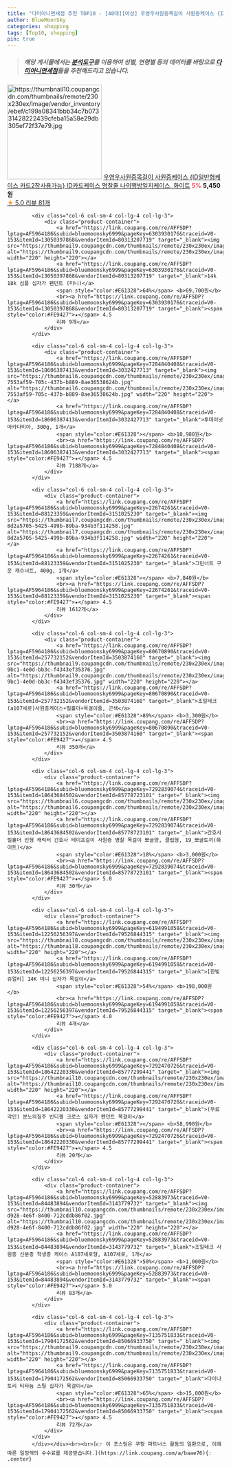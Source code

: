 ```yaml
---
title: "다미아니면세점 추천 TOP10 - [40대][여성] 우영우사원증목걸이 사원증케이스 {ID일반형케이스 카드2장사용가능} ID카드케이스 명찰줄 나의행방일지케이스, 화이트"
author: BlueMoonSky
categories: shopping
tags: [Top10, shopping]
pin: true
---
```


> ##### 해당 게시물에서는 [**분석도구**](https://itemscout.io/)를 이용하여 **성별**, **연령별** 등의 데이터를 바탕으로 [**다미아니면세점**](https://link.coupang.com/a/baae76)들을 추천해드리고 있습니다.
<div class="container"><div class="row">
            <div class="col-6 col-sm-4 col-lg-4 col-lg-3">
                <div class="product-container">
                    <a href="https://link.coupang.com/re/AFFSDP?lptag=AF5964186&subid=bluemoonsky6999&pageKey=6271247763&traceid=V0-153&itemId=12826328357&vendorItemId=77261037967" target="_blank"><img src="https://thumbnail10.coupangcdn.com/thumbnails/remote/230x230ex/image/vendor_inventory/ebef/c199a08341bbb34c7b07331428222439cfeba15a58e29db305ef72f37e79.jpg" alt="https://thumbnail10.coupangcdn.com/thumbnails/remote/230x230ex/image/vendor_inventory/ebef/c199a08341bbb34c7b07331428222439cfeba15a58e29db305ef72f37e79.jpg" width="220" height="220"></a>
                    <a href="https://link.coupang.com/re/AFFSDP?lptag=AF5964186&subid=bluemoonsky6999&pageKey=6271247763&traceid=V0-153&itemId=12826328357&vendorItemId=77261037967" target="_blank">우영우사원증목걸이 사원증케이스 {ID일반형케이스 카드2장사용가능} ID카드케이스 명찰줄 나의행방일지케이스, 화이트</a>
                    <span style="color:#E61328">5%</span> <b>5,450원</b>
                    <br><a href="https://link.coupang.com/re/AFFSDP?lptag=AF5964186&subid=bluemoonsky6999&pageKey=6271247763&traceid=V0-153&itemId=12826328357&vendorItemId=77261037967" target="_blank"><span style="color:#FE9427">★</span> 5.0
                    리뷰 81개</a>
                </div>
            </div>
            
            <div class="col-6 col-sm-4 col-lg-4 col-lg-3">
                <div class="product-container">
                    <a href="https://link.coupang.com/re/AFFSDP?lptag=AF5964186&subid=bluemoonsky6999&pageKey=6303930176&traceid=V0-153&itemId=13050397868&vendorItemId=80313207719" target="_blank"><img src="https://thumbnail9.coupangcdn.com/thumbnails/remote/230x230ex/image/vendor_inventory/bc64/61ded899c6c13f956f395f57480586ba46f6835523d3fa8e06d89b1a9a65.jpg" alt="https://thumbnail9.coupangcdn.com/thumbnails/remote/230x230ex/image/vendor_inventory/bc64/61ded899c6c13f956f395f57480586ba46f6835523d3fa8e06d89b1a9a65.jpg" width="220" height="220"></a>
                    <a href="https://link.coupang.com/re/AFFSDP?lptag=AF5964186&subid=bluemoonsky6999&pageKey=6303930176&traceid=V0-153&itemId=13050397868&vendorItemId=80313207719" target="_blank">14k 18k 심플 십자가 펜던트 (미니)</a>
                    <span style="color:#E61328">64%</span> <b>69,700원</b>
                    <br><a href="https://link.coupang.com/re/AFFSDP?lptag=AF5964186&subid=bluemoonsky6999&pageKey=6303930176&traceid=V0-153&itemId=13050397868&vendorItemId=80313207719" target="_blank"><span style="color:#FE9427">★</span> 4.5
                    리뷰 9개</a>
                </div>
            </div>
            
            <div class="col-6 col-sm-4 col-lg-4 col-lg-3">
                <div class="product-container">
                    <a href="https://link.coupang.com/re/AFFSDP?lptag=AF5964186&subid=bluemoonsky6999&pageKey=7284840408&traceid=V0-153&itemId=18606387413&vendorItemId=3032427713" target="_blank"><img src="https://thumbnail6.coupangcdn.com/thumbnails/remote/230x230ex/image/retail/images/6240087004459342-7553af59-705c-437b-b889-8ae36538624b.jpg" alt="https://thumbnail6.coupangcdn.com/thumbnails/remote/230x230ex/image/retail/images/6240087004459342-7553af59-705c-437b-b889-8ae36538624b.jpg" width="220" height="220"></a>
                    <a href="https://link.coupang.com/re/AFFSDP?lptag=AF5964186&subid=bluemoonsky6999&pageKey=7284840408&traceid=V0-153&itemId=18606387413&vendorItemId=3032427713" target="_blank">투데이넛 마카다미아, 300g, 1개</a>
                    <span style="color:#E61328"></span> <b>10,980원</b>
                    <br><a href="https://link.coupang.com/re/AFFSDP?lptag=AF5964186&subid=bluemoonsky6999&pageKey=7284840408&traceid=V0-153&itemId=18606387413&vendorItemId=3032427713" target="_blank"><span style="color:#FE9427">★</span> 4.5
                    리뷰 7188개</a>
                </div>
            </div>
            
            <div class="col-6 col-sm-4 col-lg-4 col-lg-3">
                <div class="product-container">
                    <a href="https://link.coupang.com/re/AFFSDP?lptag=AF5964186&subid=bluemoonsky6999&pageKey=22674261&traceid=V0-153&itemId=88123359&vendorItemId=3151025230" target="_blank"><img src="https://thumbnail7.coupangcdn.com/thumbnails/remote/230x230ex/image/retail/images/3306031609353470-8d2a5705-5425-499b-89ba-934b3f114258.jpg" alt="https://thumbnail7.coupangcdn.com/thumbnails/remote/230x230ex/image/retail/images/3306031609353470-8d2a5705-5425-499b-89ba-934b3f114258.jpg" width="220" height="220"></a>
                    <a href="https://link.coupang.com/re/AFFSDP?lptag=AF5964186&subid=bluemoonsky6999&pageKey=22674261&traceid=V0-153&itemId=88123359&vendorItemId=3151025230" target="_blank">그린너트 구운 캐슈너트, 400g, 1개</a>
                    <span style="color:#E61328"></span> <b>7,840원</b>
                    <br><a href="https://link.coupang.com/re/AFFSDP?lptag=AF5964186&subid=bluemoonsky6999&pageKey=22674261&traceid=V0-153&itemId=88123359&vendorItemId=3151025230" target="_blank"><span style="color:#FE9427">★</span> 4.5
                    리뷰 1612개</a>
                </div>
            </div>
            
            <div class="col-6 col-sm-4 col-lg-4 col-lg-3">
                <div class="product-container">
                    <a href="https://link.coupang.com/re/AFFSDP?lptag=AF5964186&subid=bluemoonsky6999&pageKey=80670890&traceid=V0-153&itemId=257732152&vendorItemId=3503874160" target="_blank"><img src="https://thumbnail9.coupangcdn.com/thumbnails/remote/230x230ex/image/vendor_inventory/images/2018/01/23/10/3/0c858d79-9bc1-4e0d-bb3c-f4343ef35376.jpg" alt="https://thumbnail9.coupangcdn.com/thumbnails/remote/230x230ex/image/vendor_inventory/images/2018/01/23/10/3/0c858d79-9bc1-4e0d-bb3c-f4343ef35376.jpg" width="220" height="220"></a>
                    <a href="https://link.coupang.com/re/AFFSDP?lptag=AF5964186&subid=bluemoonsky6999&pageKey=80670890&traceid=V0-153&itemId=257732152&vendorItemId=3503874160" target="_blank">조일테크 (a107세로)사원증케이스+릴홀더+목걸이줄, 곤색</a>
                    <span style="color:#E61328">89%</span> <b>3,300원</b>
                    <br><a href="https://link.coupang.com/re/AFFSDP?lptag=AF5964186&subid=bluemoonsky6999&pageKey=80670890&traceid=V0-153&itemId=257732152&vendorItemId=3503874160" target="_blank"><span style="color:#FE9427">★</span> 4.5
                    리뷰 350개</a>
                </div>
            </div>
            
            <div class="col-6 col-sm-4 col-lg-4 col-lg-3">
                <div class="product-container">
                    <a href="https://link.coupang.com/re/AFFSDP?lptag=AF5964186&subid=bluemoonsky6999&pageKey=7292839074&traceid=V0-153&itemId=18643684502&vendorItemId=85778723101" target="_blank"><img src="https://thumbnail6.coupangcdn.com/thumbnails/remote/230x230ex/image/vendor_inventory/5c91/daa4b3d3a0a3c493bb50fdf7e39160192a1cb7202bc721a8f65a549ec4e8.jpg" alt="https://thumbnail6.coupangcdn.com/thumbnails/remote/230x230ex/image/vendor_inventory/5c91/daa4b3d3a0a3c493bb50fdf7e39160192a1cb7202bc721a8f65a549ec4e8.jpg" width="220" height="220"></a>
                    <a href="https://link.coupang.com/re/AFFSDP?lptag=AF5964186&subid=bluemoonsky6999&pageKey=7292839074&traceid=V0-153&itemId=18643684502&vendorItemId=85778723101" target="_blank">간호사릴홀더 인형 캐릭터 간호사 테이프걸이 사원증 명찰 목걸이 뽀글양, 클립형, 19_뽀글토끼(화이트)</a>
                    <span style="color:#E61328">18%</span> <b>3,000원</b>
                    <br><a href="https://link.coupang.com/re/AFFSDP?lptag=AF5964186&subid=bluemoonsky6999&pageKey=7292839074&traceid=V0-153&itemId=18643684502&vendorItemId=85778723101" target="_blank"><span style="color:#FE9427">★</span> 5.0
                    리뷰 30개</a>
                </div>
            </div>
            
            <div class="col-6 col-sm-4 col-lg-4 col-lg-3">
                <div class="product-container">
                    <a href="https://link.coupang.com/re/AFFSDP?lptag=AF5964186&subid=bluemoonsky6999&pageKey=6194991058&traceid=V0-153&itemId=12256256397&vendorItemId=79526844315" target="_blank"><img src="https://thumbnail8.coupangcdn.com/thumbnails/remote/230x230ex/image/vendor_inventory/eaf0/0f5b937f9b4cfe50266f26ef55602af9d7dea079e9784df2a020c78567cb.jpeg" alt="https://thumbnail8.coupangcdn.com/thumbnails/remote/230x230ex/image/vendor_inventory/eaf0/0f5b937f9b4cfe50266f26ef55602af9d7dea079e9784df2a020c78567cb.jpeg" width="220" height="220"></a>
                    <a href="https://link.coupang.com/re/AFFSDP?lptag=AF5964186&subid=bluemoonsky6999&pageKey=6194991058&traceid=V0-153&itemId=12256256397&vendorItemId=79526844315" target="_blank">﻿[한빛쥬얼리]﻿ 14K 미니 십자가 목걸이</a>
                    <span style="color:#E61328">54%</span> <b>198,000원</b>
                    <br><a href="https://link.coupang.com/re/AFFSDP?lptag=AF5964186&subid=bluemoonsky6999&pageKey=6194991058&traceid=V0-153&itemId=12256256397&vendorItemId=79526844315" target="_blank"><span style="color:#FE9427">★</span> 4.0
                    리뷰 4개</a>
                </div>
            </div>
            
            <div class="col-6 col-sm-4 col-lg-4 col-lg-3">
                <div class="product-container">
                    <a href="https://link.coupang.com/re/AFFSDP?lptag=AF5964186&subid=bluemoonsky6999&pageKey=7292470726&traceid=V0-153&itemId=18642220330&vendorItemId=85777299441" target="_blank"><img src="https://thumbnail10.coupangcdn.com/thumbnails/remote/230x230ex/image/vendor_inventory/32da/f4a663212f84378908e2f76feb0151917403b224bc9c17f819671fe615c4.jpg" alt="https://thumbnail10.coupangcdn.com/thumbnails/remote/230x230ex/image/vendor_inventory/32da/f4a663212f84378908e2f76feb0151917403b224bc9c17f819671fe615c4.jpg" width="220" height="220"></a>
                    <a href="https://link.coupang.com/re/AFFSDP?lptag=AF5964186&subid=bluemoonsky6999&pageKey=7292470726&traceid=V0-153&itemId=18642220330&vendorItemId=85777299441" target="_blank">(무료각인) 분노의질주 빈디젤 크로스 십자가 펜던트 목걸이</a>
                    <span style="color:#E61328"></span> <b>58,990원</b>
                    <br><a href="https://link.coupang.com/re/AFFSDP?lptag=AF5964186&subid=bluemoonsky6999&pageKey=7292470726&traceid=V0-153&itemId=18642220330&vendorItemId=85777299441" target="_blank"><span style="color:#FE9427">★</span> 4.5
                    리뷰 20개</a>
                </div>
            </div>
            
            <div class="col-6 col-sm-4 col-lg-4 col-lg-3">
                <div class="product-container">
                    <a href="https://link.coupang.com/re/AFFSDP?lptag=AF5964186&subid=bluemoonsky6999&pageKey=52883973&traceid=V0-153&itemId=84483894&vendorItemId=3143779732" target="_blank"><img src="https://thumbnail10.coupangcdn.com/thumbnails/remote/230x230ex/image/vendor_inventory/images/2017/05/12/10/9/7285519b-d928-4e6f-8400-712cddb86f02.jpg" alt="https://thumbnail10.coupangcdn.com/thumbnails/remote/230x230ex/image/vendor_inventory/images/2017/05/12/10/9/7285519b-d928-4e6f-8400-712cddb86f02.jpg" width="220" height="220"></a>
                    <a href="https://link.coupang.com/re/AFFSDP?lptag=AF5964186&subid=bluemoonsky6999&pageKey=52883973&traceid=V0-153&itemId=84483894&vendorItemId=3143779732" target="_blank">조일테크 사원증 신분증 학생증 케이스 A107세로형, A107세로, 1개</a>
                    <span style="color:#E61328">50%</span> <b>1,000원</b>
                    <br><a href="https://link.coupang.com/re/AFFSDP?lptag=AF5964186&subid=bluemoonsky6999&pageKey=52883973&traceid=V0-153&itemId=84483894&vendorItemId=3143779732" target="_blank"><span style="color:#FE9427">★</span> 5.0
                    리뷰 83개</a>
                </div>
            </div>
            
            <div class="col-6 col-sm-4 col-lg-4 col-lg-3">
                <div class="product-container">
                    <a href="https://link.coupang.com/re/AFFSDP?lptag=AF5964186&subid=bluemoonsky6999&pageKey=7135751833&traceid=V0-153&itemId=17904172562&vendorItemId=85066933750" target="_blank"><img src="https://thumbnail9.coupangcdn.com/thumbnails/remote/230x230ex/image/vendor_inventory/e5f9/751e2b69bb9fb77e0c5cd18a2bc446f3b0344febef6f5f9357b579fc7f8d.jpg" alt="https://thumbnail9.coupangcdn.com/thumbnails/remote/230x230ex/image/vendor_inventory/e5f9/751e2b69bb9fb77e0c5cd18a2bc446f3b0344febef6f5f9357b579fc7f8d.jpg" width="220" height="220"></a>
                    <a href="https://link.coupang.com/re/AFFSDP?lptag=AF5964186&subid=bluemoonsky6999&pageKey=7135751833&traceid=V0-153&itemId=17904172562&vendorItemId=85066933750" target="_blank">다이나토리 티타늄 스틸 십자가 목걸이</a>
                    <span style="color:#E61328">65%</span> <b>15,000원</b>
                    <br><a href="https://link.coupang.com/re/AFFSDP?lptag=AF5964186&subid=bluemoonsky6999&pageKey=7135751833&traceid=V0-153&itemId=17904172562&vendorItemId=85066933750" target="_blank"><span style="color:#FE9427">★</span> 4.5
                    리뷰 72개</a>
                </div>
            </div>
            </div></div><br><br>[👉 이 포스팅은 쿠팡 파트너스 활동의 일환으로, 이에 따른 일정액의 수수료를 제공받습니다.](https://link.coupang.com/a/baae76){: .center}